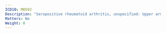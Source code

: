 ```yaml
---
ICD10: M0592
Description: "Seropositive rheumatoid arthritis, unspecified: Upper arm"
Matters: No
Weight: 0
---
```


